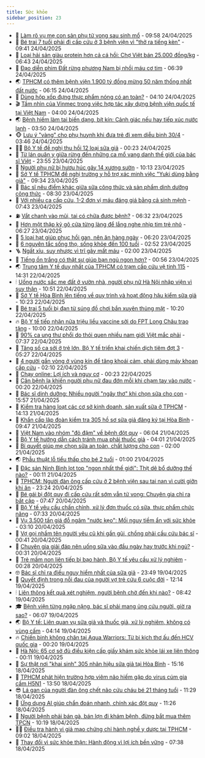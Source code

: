 ```yaml
---
title: Sức khỏe
sidebar_position: 23
---
```


<!-- dantri-suc-khoe:START -->
- 🤔 [Làm rõ vụ mẹ con sản phụ tử vong sau sinh mổ](https://dantri.com.vn/suc-khoe/lam-ro-vu-me-con-san-phu-tu-vong-sau-sinh-mo-20250424110725356.htm) - 09:58 24/04/2025
- 🚦 [Bé trai 7 tuổi phải đi cấp cứu ở 3 bệnh viện vì &quot;thở ra tiếng kèn&quot;](https://dantri.com.vn/suc-khoe/be-trai-7-tuoi-phai-di-cap-cuu-o-3-benh-vien-vi-tho-ra-tieng-ken-20250424154419335.htm) - 09:41 24/04/2025
- 🤖 [Loại hải sản giàu protein hơn cả cá hồi: Chợ Việt bán 25.000 đồng/kg](https://dantri.com.vn/suc-khoe/loai-hai-san-giau-protein-hon-ca-ca-hoi-cho-viet-ban-25000-dongkg-20250424065904139.htm) - 06:43 24/04/2025
- 🐻 [Đạo diễn phim Đất rừng phương Nam bị nhồi máu cơ tim](https://dantri.com.vn/suc-khoe/dao-dien-phim-dat-rung-phuong-nam-bi-nhoi-mau-co-tim-20250424131206290.htm) - 06:39 24/04/2025
- 🌏 [TPHCM có thêm bệnh viện 1.900 tỷ đồng mừng 50 năm thống nhất đất nước](https://dantri.com.vn/suc-khoe/tphcm-co-them-benh-vien-1900-ty-dong-mung-50-nam-thong-nhat-dat-nuoc-20250424123316598.htm) - 06:15 24/04/2025
- 👺 [Dùng hộp xốp đựng thực phẩm nóng có an toàn?](https://dantri.com.vn/suc-khoe/dung-hop-xop-dung-thuc-pham-nong-co-an-toan-20250424111029470.htm) - 04:10 24/04/2025
- 🎬 [Tầm nhìn của Vinmec trong việc hợp tác xây dựng bệnh viện quốc tế tại Việt Nam](https://dantri.com.vn/suc-khoe/tam-nhin-cua-vinmec-trong-viec-hop-tac-xay-dung-benh-vien-quoc-te-tai-viet-nam-20250424103048179.htm) - 04:00 24/04/2025
- 🌏 [Bệnh hiếm làm tai biến dạng, bít kín: Cảnh giác nếu hay tiếp xúc nước lạnh](https://dantri.com.vn/suc-khoe/benh-hiem-lam-tai-bien-dang-bit-kin-canh-giac-neu-hay-tiep-xuc-nuoc-lanh-20250424003314007.htm) - 03:50 24/04/2025
- 🐵 [Lưu ý &quot;vàng&quot; cho phụ huynh khi đưa trẻ đi xem diễu binh 30/4](https://dantri.com.vn/suc-khoe/luu-y-vang-cho-phu-huynh-khi-dua-tre-di-xem-dieu-binh-304-20250424082802677.htm) - 03:46 24/04/2025
- 👨‍🏫 [Bộ Y tế đề nghị thu hồi 12 loại sữa giả](https://dantri.com.vn/suc-khoe/bo-y-te-de-nghi-thu-hoi-12-loai-sua-gia-20250424072311546.htm) - 00:23 24/04/2025
- 🤗 [Từ lán quân y giữa rừng đến những ca mổ vang danh thế giới của bác sĩ Việt](https://dantri.com.vn/suc-khoe/tu-lan-quan-y-giua-rung-den-nhung-ca-mo-vang-danh-the-gioi-cua-bac-si-viet-20250423215748204.htm) - 23:55 23/04/2025
- 🫶 [Người phụ nữ bị hươu húc gãy 14 xương sườn](https://dantri.com.vn/suc-khoe/nguoi-phu-nu-bi-huou-huc-gay-14-xuong-suon-20250423162013087.htm) - 10:13 23/04/2025
- 🙉 [Sở Y tế TPHCM đề nghị trường y hỗ trợ xác minh việc &quot;Yuki dùng bằng giả&quot;](https://dantri.com.vn/suc-khoe/so-y-te-tphcm-de-nghi-truong-y-ho-tro-xac-minh-viec-yuki-dung-bang-gia-20250423161714174.htm) - 09:34 23/04/2025
- 🦅 [Bác sĩ nêu điểm khác giữa sữa công thức và sản phẩm dinh dưỡng công thức](https://dantri.com.vn/suc-khoe/bac-si-neu-diem-khac-giua-sua-cong-thuc-va-san-pham-dinh-duong-cong-thuc-20250423143834586.htm) - 08:30 23/04/2025
- 🐘 [Với nhiều ca cấp cứu, 1-2 đơn vị máu đáng giá bằng cả sinh mệnh](https://dantri.com.vn/suc-khoe/voi-nhieu-ca-cap-cuu-1-2-don-vi-mau-dang-gia-bang-ca-sinh-menh-20250423121217756.htm) - 07:43 23/04/2025
- ⛽️ [Vắt chanh vào mũi, tai có chữa được bệnh?](https://dantri.com.vn/suc-khoe/vat-chanh-vao-mui-tai-co-chua-duoc-benh-20250423103419129.htm) - 06:32 23/04/2025
- 🤡 [Hơn một thập kỷ gõ cửa từng làng để lắng nghe nhịp tim trẻ nhỏ](https://dantri.com.vn/suc-khoe/hon-mot-thap-ky-go-cua-tung-lang-de-lang-nghe-nhip-tim-tre-nho-20250423102319896.htm) - 06:27 23/04/2025
- 💼 [5 loại hạt giúp phục hồi gan, nên ăn hàng ngày](https://dantri.com.vn/suc-khoe/5-loai-hat-giup-phuc-hoi-gan-nen-an-hang-ngay-20250423095428909.htm) - 06:20 23/04/2025
- 🤔 [6 nguyên tắc sống thọ, sống khỏe đến 100 tuổi](https://dantri.com.vn/suc-khoe/6-nguyen-tac-song-tho-song-khoe-den-100-tuoi-20250423094313862.htm) - 02:52 23/04/2025
- 🪜 [Ngất xỉu, suy nhược vì trĩ gây mất máu](https://dantri.com.vn/suc-khoe/ngat-xiu-suy-nhuoc-vi-tri-gay-mat-mau-20250422165718997.htm) - 02:00 23/04/2025
- 📝 [Tiếng ồn trắng có thật sự giúp bạn ngủ ngon hơn?](https://dantri.com.vn/suc-khoe/tieng-on-trang-co-that-su-giup-ban-ngu-ngon-hon-20250423074124423.htm) - 00:56 23/04/2025
- 🌏 [Trung tâm Y tế duy nhất của TPHCM có trạm cấp cứu vệ tinh 115](https://dantri.com.vn/suc-khoe/trung-tam-y-te-duy-nhat-cua-tphcm-co-tram-cap-cuu-ve-tinh-115-20250422185125879.htm) - 14:31 22/04/2025
- 🕯 [Uống nước sắc me đất ở vườn nhà, người phụ nữ Hà Nội nhập viện vì suy thận](https://dantri.com.vn/suc-khoe/uong-nuoc-sac-me-dat-o-vuon-nha-nguoi-phu-nu-ha-noi-nhap-vien-vi-suy-than-20250422174139948.htm) - 10:51 22/04/2025
- 🦍 [Sở Y tế Hòa Bình lên tiếng về quy trình và hoạt động hậu kiểm sữa giả](https://dantri.com.vn/suc-khoe/so-y-te-hoa-binh-len-tieng-ve-quy-trinh-va-hoat-dong-hau-kiem-sua-gia-20250422163325921.htm) - 10:23 22/04/2025
- 🌈 [Bé trai 5 tuổi bị đạn từ súng đồ chơi bắn xuyên thủng mặt](https://dantri.com.vn/suc-khoe/be-trai-5-tuoi-bi-dan-tu-sung-do-choi-ban-xuyen-thung-mat-20250422165050476.htm) - 10:20 22/04/2025
- 🔥 [Bộ Y tế tiếp nhận nửa triệu liều vaccine sởi do FPT Long Châu trao tặng](https://dantri.com.vn/suc-khoe/bo-y-te-tiep-nhan-nua-trieu-lieu-vaccine-soi-do-fpt-long-chau-trao-tang-20250422162107653.htm) - 10:00 22/04/2025
- 🌊 [90% ca ung thư phổi do thói quen nhiều nam giới Việt mắc phải](https://dantri.com.vn/suc-khoe/90-ca-ung-thu-phoi-do-thoi-quen-nhieu-nam-gioi-viet-mac-phai-20250422143645817.htm) - 07:37 22/04/2025
- 🚦 [Tăng số ca sởi ở trẻ lớn, Bộ Y tế triển khai chiến dịch tiêm đợt 3](https://dantri.com.vn/suc-khoe/tang-so-ca-soi-o-tre-lon-bo-y-te-trien-khai-chien-dich-tiem-dot-3-20250422115918461.htm) - 05:27 22/04/2025
- 🤖 [4 người gắn vòng ở vùng kín để tăng khoái cảm, phải dùng máy khoan cấp cứu](https://dantri.com.vn/suc-khoe/4-nguoi-gan-vong-o-vung-kin-de-tang-khoai-cam-phai-dung-may-khoan-cap-cuu-20250421155657232.htm) - 02:10 22/04/2025
- 🤡 [Chạy online: Lợi ích và nguy cơ](https://dantri.com.vn/suc-khoe/chay-online-loi-ich-va-nguy-co-20250421195219961.htm) - 00:23 22/04/2025
- 💂 [Căn bệnh lạ khiến người phụ nữ đau đớn mỗi khi chạm tay vào nước](https://dantri.com.vn/suc-khoe/can-benh-la-khien-nguoi-phu-nu-dau-don-moi-khi-cham-tay-vao-nuoc-20250421214806527.htm) - 00:20 22/04/2025
- 🦄 [Bác sĩ dinh dưỡng: Nhiều người &quot;ngây thơ&quot; khi chọn sữa cho con](https://dantri.com.vn/suc-khoe/bac-si-dinh-duong-nhieu-nguoi-ngay-tho-khi-chon-sua-cho-con-20250421140530862.htm) - 15:57 21/04/2025
- 🧠 [Kiểm tra hàng loạt các cơ sở kinh doanh, sản xuất sữa ở TPHCM](https://dantri.com.vn/suc-khoe/kiem-tra-hang-loat-cac-co-so-kinh-doanh-san-xuat-sua-o-tphcm-20250421205723837.htm) - 14:13 21/04/2025
- 🤖 [Khẩn cấp lập đoàn kiểm tra 305 hồ sơ sữa giả đăng ký tại Hòa Bình](https://dantri.com.vn/suc-khoe/khan-cap-lap-doan-kiem-tra-305-ho-so-sua-gia-dang-ky-tai-hoa-binh-20250421162509738.htm) - 09:47 21/04/2025
- 💼 [Việt Nam vào nhóm &quot;đỏ đậm&quot; về bệnh đột quỵ](https://dantri.com.vn/suc-khoe/viet-nam-vao-nhom-do-dam-ve-benh-dot-quy-20250421121455793.htm) - 06:04 21/04/2025
- 🧰 [Bộ Y tế hướng dẫn cách tránh mua phải thuốc giả](https://dantri.com.vn/suc-khoe/bo-y-te-huong-dan-cach-tranh-mua-phai-thuoc-gia-20250421091812170.htm) - 04:01 21/04/2025
- 🎉 [Bí quyết giúp mẹ chọn sữa an toàn, chất lượng cho con](https://dantri.com.vn/suc-khoe/bi-quyet-giup-me-chon-sua-an-toan-chat-luong-cho-con-20250420223612194.htm) - 02:00 21/04/2025
- 🌏 [Phẫu thuật lỗ tiểu thấp cho bé 2 tuổi](https://dantri.com.vn/suc-khoe/phau-thuat-lo-tieu-thap-cho-be-2-tuoi-20250420225633381.htm) - 01:00 21/04/2025
- 📝 [Đặc sản Ninh Bình lọt top &quot;ngon nhất thế giới&quot;: Thịt dê bổ dưỡng thế nào?](https://dantri.com.vn/suc-khoe/dac-san-ninh-binh-lot-top-ngon-nhat-the-gioi-thit-de-bo-duong-the-nao-20250420180638920.htm) - 00:11 21/04/2025
- 🧠 [TPHCM: Người đàn ông cấp cứu ở 2 bệnh viện sau tai nạn vì cười giỡn khi ăn](https://dantri.com.vn/suc-khoe/tphcm-nguoi-dan-ong-cap-cuu-o-2-benh-vien-sau-tai-nan-vi-cuoi-gion-khi-an-20250421011922975.htm) - 23:24 20/04/2025
- 🚀 [Bé gái bị đột quỵ đi cấp cứu rất sớm vẫn tử vong: Chuyên gia chỉ ra bất cập](https://dantri.com.vn/suc-khoe/be-gai-bi-dot-quy-di-cap-cuu-rat-som-van-tu-vong-chuyen-gia-chi-ra-bat-cap-20250420110430206.htm) - 07:47 20/04/2025
- 💯 [Bộ Y tế yêu cầu chấn chỉnh, xử lý đơn thuốc có sữa, thực phẩm chức năng](https://dantri.com.vn/suc-khoe/bo-y-te-yeu-cau-chan-chinh-xu-ly-don-thuoc-co-sua-thuc-pham-chuc-nang-20250420143250327.htm) - 07:33 20/04/2025
- 🫶 [Vụ 3.500 tấn giá đỗ ngâm &quot;nước kẹo&quot;: Mối nguy tiềm ẩn với sức khỏe](https://dantri.com.vn/suc-khoe/vu-3500-tan-gia-do-ngam-nuoc-keo-moi-nguy-tiem-an-voi-suc-khoe-20250420084113308.htm) - 03:10 20/04/2025
- 👹 [Vợ gọi nhầm tên người yêu cũ khi gần gũi, chồng phải cầu cứu bác sĩ](https://dantri.com.vn/suc-khoe/vo-goi-nham-ten-nguoi-yeu-cu-khi-gan-gui-chong-phai-cau-cuu-bac-si-20250419141921945.htm) - 00:41 20/04/2025
- 🤩 [Chuyên gia giải đáp nên uống sữa vào đầu ngày hay trước khi ngủ?](https://dantri.com.vn/suc-khoe/chuyen-gia-giai-dap-nen-uong-sua-vao-dau-ngay-hay-truoc-khi-ngu-20250418172616889.htm) - 00:31 20/04/2025
- 🌊 [Trẻ mầm non liên tiếp bị bạo hành, Bộ Y tế yêu cầu xử lý nghiêm](https://dantri.com.vn/suc-khoe/tre-mam-non-lien-tiep-bi-bao-hanh-bo-y-te-yeu-cau-xu-ly-nghiem-20250419213045411.htm) - 00:28 20/04/2025
- 🤓 [Bác sĩ chỉ ra điều nguy hiểm nhất của sữa giả](https://dantri.com.vn/suc-khoe/bac-si-chi-ra-dieu-nguy-hiem-nhat-cua-sua-gia-20250420003242516.htm) - 23:49 19/04/2025
- 🌝 [Quyết định trong nỗi đau của người vợ trẻ cứu 6 cuộc đời](https://dantri.com.vn/suc-khoe/quyet-dinh-trong-noi-dau-cua-nguoi-vo-tre-cuu-6-cuoc-doi-20250419175241617.htm) - 12:14 19/04/2025
- 🕯 [Liên thông kết quả xét nghiệm, người bệnh chờ đến khi nào?](https://dantri.com.vn/suc-khoe/lien-thong-ket-qua-xet-nghiem-nguoi-benh-cho-den-khi-nao-20250419103547668.htm) - 08:42 19/04/2025
- 🎓 [Bệnh viện từng ngập nặng, bác sĩ phải mang ủng cứu người, giờ ra sao?](https://dantri.com.vn/suc-khoe/benh-vien-tung-ngap-nang-bac-si-phai-mang-ung-cuu-nguoi-gio-ra-sao-20250419124028412.htm) - 06:07 19/04/2025
- 🌏 [Bộ Y tế: Liên quan vụ sữa giả và thuốc giả, xử lý nghiêm, không có vùng cấm](https://dantri.com.vn/suc-khoe/bo-y-te-lien-quan-vu-sua-gia-va-thuoc-gia-xu-ly-nghiem-khong-co-vung-cam-20250419110018857.htm) - 04:14 19/04/2025
- 🔥 [Chiến binh không chân tại Aqua Warriors: Từ bi kịch thơ ấu đến HCV quốc gia](https://dantri.com.vn/suc-khoe/chien-binh-khong-chan-tai-aqua-warriors-tu-bi-kich-tho-au-den-hcv-quoc-gia-20250418084201266.htm) - 00:20 19/04/2025
- 📝 [Hà Nội: 65 cơ sở đủ điều kiện cấp giấy khám sức khỏe lái xe liên thông](https://dantri.com.vn/suc-khoe/ha-noi-65-co-so-du-dieu-kien-cap-giay-kham-suc-khoe-lai-xe-lien-thong-20250418155256904.htm) - 00:11 19/04/2025
- 🧠 [Sự thật nơi &quot;khai sinh&quot; 305 nhãn hiệu sữa giả tại Hòa Bình](https://dantri.com.vn/suc-khoe/su-that-noi-khai-sinh-305-nhan-hieu-sua-gia-tai-hoa-binh-20250418220021250.htm) - 15:16 18/04/2025
- 🦅 [TPHCM phát hiện trường hợp viêm não hiếm gặp do virus cúm gia cầm H5N1](https://dantri.com.vn/suc-khoe/tphcm-phat-hien-truong-hop-viem-nao-hiem-gap-do-virus-cum-gia-cam-h5n1-20250418195808927.htm) - 13:50 18/04/2025
- 😎 [Lá gan của người đàn ông chết não cứu cháu bé 21 tháng tuổi](https://dantri.com.vn/suc-khoe/la-gan-cua-nguoi-dan-ong-chet-nao-cuu-chau-be-21-thang-tuoi-20250418155249882.htm) - 11:29 18/04/2025
- 🎉 [Ứng dụng AI giúp chẩn đoán nhanh, chính xác đột quỵ](https://dantri.com.vn/suc-khoe/ung-dung-ai-giup-chan-doan-nhanh-chinh-xac-dot-quy-20250418160819512.htm) - 11:26 18/04/2025
- 🫣 [Người bệnh phải bán gà, bán lợn đi khám bệnh, đừng bắt mua thêm TPCN](https://dantri.com.vn/suc-khoe/nguoi-benh-phai-ban-ga-ban-lon-di-kham-benh-dung-bat-mua-them-tpcn-20250418171448660.htm) - 10:19 18/04/2025
- 🧑‍🏫 [Điều tra hành vi giả mạo chứng chỉ hành nghề y dược tại TPHCM](https://dantri.com.vn/suc-khoe/dieu-tra-hanh-vi-gia-mao-chung-chi-hanh-nghe-y-duoc-tai-tphcm-20250418091016537.htm) - 09:02 18/04/2025
- 🥷 [Thay đổi vì sức khỏe thận: Hành động vì lợi ích bền vững](https://dantri.com.vn/suc-khoe/thay-doi-vi-suc-khoe-than-hanh-dong-vi-loi-ich-ben-vung-20250418140257789.htm) - 07:38 18/04/2025<!-- dantri-suc-khoe:END -->
